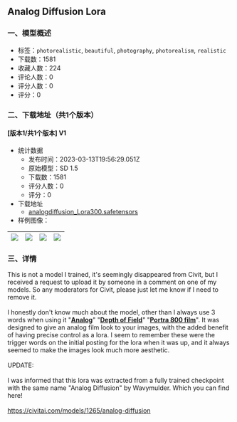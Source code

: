## Analog Diffusion Lora
### 一、模型概述

- 标签：`photorealistic`, `beautiful`, `photography`, `photorealism`, `realistic`
- 下载数：1581
- 收藏人数：224
- 评论人数：0
- 评分人数：0
- 评分：0

### 二、下载地址（共1个版本）

#### [版本1/共1个版本] V1

- 统计数据
  - 发布时间：2023-03-13T19:56:29.051Z
  - 原始模型：SD 1.5
  - 下载数：1581
  - 评分人数：0
  - 评分：0
- 下载地址
  - [analogdiffusion_Lora300.safetensors](https://civitai.com/api/download/models/22687)
- 样例图像：

| <img src="https://image.civitai.com/xG1nkqKTMzGDvpLrqFT7WA/00b9a37d-58b0-4b49-0b75-d00f4ea69400/width=450/244942.jpeg" /> | <img src="https://image.civitai.com/xG1nkqKTMzGDvpLrqFT7WA/f69bd087-8a8f-43e5-52d0-26fbc7827800/width=450/244614.jpeg" /> | <img src="https://image.civitai.com/xG1nkqKTMzGDvpLrqFT7WA/4e8a8fc0-23a1-4cb4-df94-fd29d9193100/width=450/244618.jpeg" /> | <img src="https://image.civitai.com/xG1nkqKTMzGDvpLrqFT7WA/b16b2d67-0b8e-4f0c-4e0e-1dc37a922b00/width=450/244617.jpeg" /> |
| ---- | ---- | ---- | ---- |


### 三、详情
<p>This is not a model I trained, it's seemingly disappeared from Civit, but I received a request to upload it by someone in a comment on one of my models. So any moderators for Civit, please just let me know if I need to remove it.<br /><br />I honestly don't know much about the model, other than I always use 3 words when using it "<strong><u>Analog</u></strong>" "<strong><u>Depth of Field</u></strong>" "<strong><u>Portra 800 film</u></strong>". It was designed to give an analog film look to your images, with the added benefit of having precise control as a lora. I seem to remember these were the trigger words on the initial posting for the lora when it was up, and it always seemed to make the images look much more aesthetic.<br /><br />UPDATE:<br /><br />I was informed that this lora was extracted from a fully trained checkpoint with the same name "Analog Diffusion" by Wavymulder. Which you can find here!<br /><br /><a target="_blank" rel="ugc" href="https://civitai.com/models/1265/analog-diffusion">https://civitai.com/models/1265/analog-diffusion</a></p>